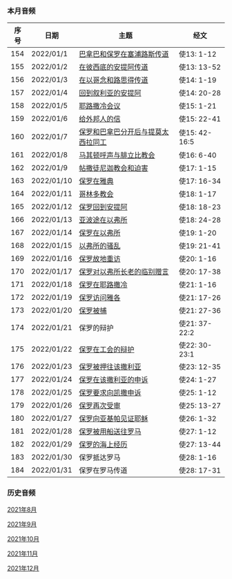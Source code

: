 
### 本月音频

|序号|日期|主题|经文|
|---|----|---|---|
|154|2022/01/1|[巴拿巴和保罗在塞浦路斯传道](https://carmelbible.sgp1.digitaloceanspaces.com/202201/Act154.mp3)|使13: 1-12|
|155|2022/01/2|[在彼西底的安提阿传道](https://carmelbible.sgp1.digitaloceanspaces.com/202201/Act155.mp3)|使13: 13-52|
|156|2022/01/3|[在以哥念和路思得传道](https://carmelbible.sgp1.digitaloceanspaces.com/202201/Act156.mp3)|使14: 1-19|
|157|2022/01/4|[回到叙利亚的安提阿](https://carmelbible.sgp1.digitaloceanspaces.com/202201/Act157.mp3)|使14: 20-28|
|158|2022/01/5|[耶路撒冷会议](https://carmelbible.sgp1.digitaloceanspaces.com/202201/Act158.mp3)|使15: 1-21|
|159|2022/01/6|[给外邦人的信](https://carmelbible.sgp1.digitaloceanspaces.com/202201/Act159.mp3)|使15: 22-41|
|160|2022/01/7|[保罗和巴拿巴分开后与提莫太西拉同工](https://carmelbible.sgp1.digitaloceanspaces.com/202201/Act160.mp3)|使15: 42- 16:5|
|161|2022/01/8|[马其顿呼声与腓立比教会](https://carmelbible.sgp1.digitaloceanspaces.com/202201/Act161.mp3)|使16: 6-40|
|162|2022/01/9|[帖撒徒尼迦教会和迫害](https://carmelbible.sgp1.digitaloceanspaces.com/202201/Act162.mp3)|使17: 1-15|
|163|2022/01/10|[保罗在雅典](https://carmelbible.sgp1.digitaloceanspaces.com/202201/Act163.mp3)|使17: 16-34|
|164|2022/01/11|[哥林多教会](https://carmelbible.sgp1.digitaloceanspaces.com/202201/Act164.mp3)|使18: 1-17|
|165|2022/01/12|[保罗回到安提阿](https://carmelbible.sgp1.digitaloceanspaces.com/202201/Act165.mp3)|使18: 18-23|
|166|2022/01/13|[亚波途在以弗所](https://carmelbible.sgp1.digitaloceanspaces.com/202201/Act166.mp3)|使18: 24-28|
|167|2022/01/14|[保罗在以弗所](https://carmelbible.sgp1.digitaloceanspaces.com/202201/Act167.mp3)|使19: 1-20|
|168|2022/01/15|[以弗所的骚乱](https://carmelbible.sgp1.digitaloceanspaces.com/202201/Act168.mp3)|使19: 21-41|
|169|2022/01/16|[保罗故地重访](https://carmelbible.sgp1.digitaloceanspaces.com/202201/Act169.mp3)|使20: 1-16|
|170|2022/01/17|[保罗对以弗所长老的临别赠言](https://carmelbible.sgp1.digitaloceanspaces.com/202201/Act170.mp3)|使20: 17-38|
|171|2022/01/18|[保罗在耶路撒冷](https://carmelbible.sgp1.digitaloceanspaces.com/202201/Act171.mp3)|使21: 1-16|
|172|2022/01/19|[保罗访问雅各](https://carmelbible.sgp1.digitaloceanspaces.com/202201/Act172.mp3)|使21: 17-26|
|173|2022/01/20|[保罗被捕](https://carmelbible.sgp1.digitaloceanspaces.com/202201/Act173.mp3)|使21: 27-36|
|174|2022/01/21|保罗的辩护|使21: 37- 22:2|
|175|2022/01/22|[保罗在工会的辩护](https://carmelbible.sgp1.digitaloceanspaces.com/202201/Act175.mp3)|使22: 30- 23:1|
|176|2022/01/23|[保罗被押往该撒利亚](https://carmelbible.sgp1.digitaloceanspaces.com/202201/Act176.mp3)|使23: 12-35|
|177|2022/01/24|[保罗在该撒利亚的申诉](https://carmelbible.sgp1.digitaloceanspaces.com/202201/Act177.mp3)|使24: 1-27|
|178|2022/01/25|[保罗要求向凯撒申诉](https://carmelbible.sgp1.digitaloceanspaces.com/202201/Act178.mp3)|使25: 1-12|
|179|2022/01/26|[保罗再次受审](https://carmelbible.sgp1.digitaloceanspaces.com/202201/Act179.mp3)|使25: 13-27|
|180|2022/01/27|[保罗向亚基帕见证耶稣](https://carmelbible.sgp1.digitaloceanspaces.com/202201/Act180.mp3)|使26: 1-32|
|181|2022/01/28|[保罗被用船送往罗马](https://carmelbible.sgp1.digitaloceanspaces.com/202201/Act181.mp3)|使27: 1-12|
|182|2022/01/29|[保罗的海上经历](https://carmelbible.sgp1.digitaloceanspaces.com/202201/Act182.mp3)|使27: 13-44|
|183|2022/01/30|保罗抵达罗马|使28: 1-16|
|184|2022/01/31|保罗在罗马传道|使28: 17-31|

### 历史音频

[2021年8月](202108)

[2021年9月](202109)

[2021年10月](202110)

[2021年11月](202111)

[2021年12月](202112)
